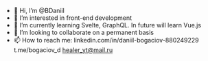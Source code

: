 - 👋 Hi, I’m @BDaniil
- 👀 I’m interested in front-end development
- 🌱 I’m currently learning Svelte, GraphQL. In future will learn Vue.js
- 💞️ I’m looking to collaborate on a permanent basis
- 📫 How to reach me:
                      linkedin.com/in/daniil-bogaciov-880249229
                      t.me/bogaciov_d
                      healer_yt@mail.ru

<!---
BDaniil/BDaniil is a ✨ special ✨ repository because its `README.md` (this file) appears on your GitHub profile.
You can click the Preview link to take a look at your changes.
--->
